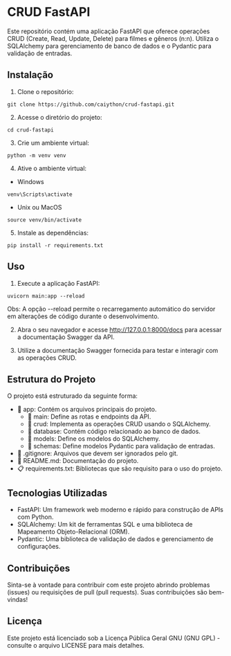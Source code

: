# CRUD FastAPI

Este repositório contém uma aplicação FastAPI que oferece operações CRUD (Create, Read, Update, Delete) para filmes e gêneros (n:n). Utiliza o SQLAlchemy para gerenciamento de banco de dados e o Pydantic para validação de entradas.

## Instalação

1. Clone o repositório:

```
git clone https://github.com/caiython/crud-fastapi.git
```

2. Acesse o diretório do projeto:

```
cd crud-fastapi
```

3. Crie um ambiente virtual:

```
python -m venv venv
```

4. Ative o ambiente virtual:

- Windows
```
venv\Scripts\activate
```

- Unix ou MacOS
```
source venv/bin/activate
```

5. Instale as dependências:

```
pip install -r requirements.txt
```

## Uso

1. Execute a aplicação FastAPI:

```
uvicorn main:app --reload
```

Obs: A opção --reload permite o recarregamento automático do servidor em alterações de código durante o desenvolvimento.

2. Abra o seu navegador e acesse http://127.0.0.1:8000/docs para acessar a documentação Swagger da API.

3. Utilize a documentação Swagger fornecida para testar e interagir com as operações CRUD.

## Estrutura do Projeto

O projeto está estruturado da seguinte forma:

- 📂 app: Contém os arquivos principais do projeto.
    - 🐍 main: Define as rotas e endpoints da API.
    - 🐍 crud: Implementa as operações CRUD usando o SQLAlchemy.
    - 🐍 database: Contém código relacionado ao banco de dados.
    - 🐍 models: Define os modelos do SQLAlchemy.
    - 🐍 schemas: Define modelos Pydantic para validação de entradas.
- 📜 .gitignore: Arquivos que devem ser ignorados pelo git.
- 📄 README.md: Documentação do projeto.
- 📋 requirements.txt: Bibliotecas que são requisito para o uso do projeto.

## Tecnologias Utilizadas

- FastAPI: Um framework web moderno e rápido para construção de APIs com Python.
- SQLAlchemy: Um kit de ferramentas SQL e uma biblioteca de Mapeamento Objeto-Relacional (ORM).
- Pydantic: Uma biblioteca de validação de dados e gerenciamento de configurações.

## Contribuições

Sinta-se à vontade para contribuir com este projeto abrindo problemas (issues) ou requisições de pull (pull requests). Suas contribuições são bem-vindas!

## Licença

Este projeto está licenciado sob a Licença Pública Geral GNU (GNU GPL) - consulte o arquivo LICENSE para mais detalhes.